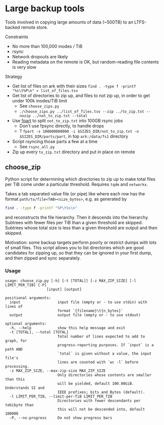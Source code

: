 # Large backup tools

Tools involved in copying large amounts of data (~500TB) to an LTFS-backed remote store.

Constraints

- No more than 100,000 inodes / TiB
- rsync
- Network dropouts are likely
- Reading metadata on the remote is OK, but random-reading file contents is very slow

Strategy

- Get list of files on ark with their sizes `find . -type f -printf "%s\t%P\n" > list_of_files.tsv`
- Get list of directories to zip up, and files to not zip up, in order to get under 100k inodes/TiB limit
  - See `choose_zips.py`
  - `./choose_zips.py ../list_of_files.tsv --zip ../to_zip.txt --nozip ../not_to_zip.txt --total`
- Use [fpart](https://github.com/martymac/fpart) to split `not_to_zip.txt` into 100GB rsync jobs
  - Don't use fpsync directly, to handle drops
  - ? `fpart -s 100000000000 -i $SIZES_DIR/not_to_zip.txt -o $SIZES_DIR/parts/part`, in top `ark:/data/fs1` directory
- Script rsyncing those parts a few at a time
  - See `rsync_all.py`
- Zip up every `to_zip.txt` directory and put in place on remote

## choose_zip

Python script for determining which directories to zip up to make total files per TiB come under a particular threshold.
Requires `tqdm` and `networkx`.

Takes a tab separated value file (or pipe) like where each row has the format `path/to/file<TAB><size_bytes>`, e.g. as generated by

```sh
find . -type f -printf "%P\t%s\n"
```

and reconstructs the file hierarchy.
Then it descends into the hierarchy.
Subtrees with fewer files per TiB than a given threshold are skipped.
Subtrees whose total size is less than a given threshold are output and then skipped.

Motivation: some backup targets perform poorly or restrict dumps with lots of small files.
This script allows you to list directories which are good candidates for zipping up,
so that they can be ignored in your first dump, and then zipped and sync separately.

### Usage

```_help
usage: choose_zip.py [-h] [-t [TOTAL]] [-z MAX_ZIP_SIZE] [-l LIMIT_PER_TIB] [-P]
                   [input] [output]

positional arguments:
  input                 input file (empty or - to use stdin) with lines of
                        format `{filename}\t{n_bytes}`
  output                output file (empty or - to use stdout)

optional arguments:
  -h, --help            show this help message and exit
  -t [TOTAL], --total [TOTAL]
                        Total number of lines expected to add to graph, for
                        progress-reporting purposes. If `input` is a path AND
                        `total` is given without a value, the input file's
                        lines are counted with `wc -l` before processing.
  -z MAX_ZIP_SIZE, --max-zip-size MAX_ZIP_SIZE
                        Only directories whose contents are smaller than this
                        will be yielded, default 100.00GiB. Understands SI and
                        IEEE prefixes; bits and Bytes (default).
  -l LIMIT_PER_TIB, --limit-per-TiB LIMIT_PER_TIB
                        Directories with fewer descendants per tebibyte than
                        this will not be descended into, default 100000
  -P, --no-progress     Do not show progress bars
```
